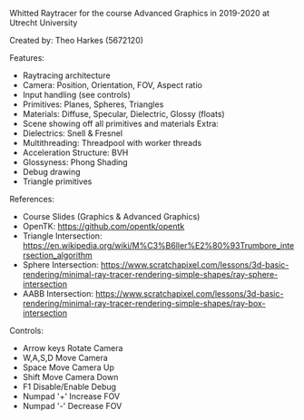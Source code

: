 Whitted Raytracer for the course Advanced Graphics in 2019-2020 at Utrecht University

Created by:
Theo Harkes (5672120)

Features:
- Raytracing architecture
- Camera: Position, Orientation, FOV, Aspect ratio
- Input handling (see controls)
- Primitives: Planes, Spheres, Triangles
- Materials: Diffuse, Specular, Dielectric, Glossy (floats)
- Scene showing off all primitives and materials
Extra:
- Dielectrics: Snell & Fresnel
- Multithreading: Threadpool with worker threads
- Acceleration Structure: BVH
- Glossyness: Phong Shading
- Debug drawing
- Triangle primitives

References:
- Course Slides (Graphics & Advanced Graphics)
- OpenTK: https://github.com/opentk/opentk
- Triangle Intersection: https://en.wikipedia.org/wiki/M%C3%B6ller%E2%80%93Trumbore_intersection_algorithm
- Sphere Intersection: https://www.scratchapixel.com/lessons/3d-basic-rendering/minimal-ray-tracer-rendering-simple-shapes/ray-sphere-intersection
- AABB Intersection: https://www.scratchapixel.com/lessons/3d-basic-rendering/minimal-ray-tracer-rendering-simple-shapes/ray-box-intersection

Controls:
- Arrow keys	Rotate Camera
- W,A,S,D		Move Camera
- Space		    Move Camera Up
- Shift		    Move Camera Down
- F1 		    Disable/Enable Debug
- Numpad '+' 	Increase FOV
- Numpad '-' 	Decrease FOV